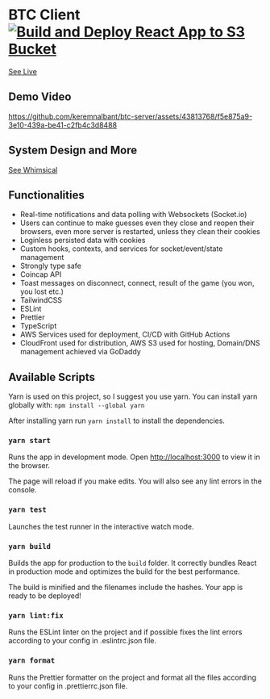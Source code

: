 # BTC Client [![Build and Deploy React App to S3 Bucket](https://github.com/keremnalbant/btc-client/actions/workflows/prod.yaml/badge.svg)](https://github.com/keremnalbant/btc-client/actions/workflows/prod.yaml)

[See Live](https://app.globalfuturepoland.com)

## Demo Video
https://github.com/keremnalbant/btc-server/assets/43813768/f5e875a9-3e10-439a-be41-c2fb4c3d8488

## System Design and More
[See Whimsical](https://whimsical.com/btc-system-design-MqAKNkaZWDkYBkHSjAyPv1)

## Functionalities
- Real-time notifications and data polling with Websockets (Socket.io)
- Users can continue to make guesses even they close and reopen their browsers, even more server is restarted, unless they clean their cookies
- Loginless persisted data with cookies
- Custom hooks, contexts, and services for socket/event/state management
- Strongly type safe
- Coincap API
- Toast messages on disconnect, connect, result of the game (you won, you lost etc.)
- TailwindCSS
- ESLint
- Prettier
- TypeScript
- AWS Services used for deployment, CI/CD with GitHub Actions
- CloudFront used for distribution, AWS S3 used for hosting, Domain/DNS management achieved via GoDaddy

## Available Scripts

Yarn is used on this project, so I suggest you use yarn.
You can install yarn globally with: `npm install --global yarn`

After installing yarn run `yarn install` to install the dependencies.

### `yarn start`

Runs the app in development mode.
Open [http://localhost:3000](http://localhost:3000) to view it in the browser.

The page will reload if you make edits.
You will also see any lint errors in the console.

### `yarn test`

Launches the test runner in the interactive watch mode.

### `yarn build`

Builds the app for production to the `build` folder.
It correctly bundles React in production mode and optimizes the build for the best performance.

The build is minified and the filenames include the hashes.
Your app is ready to be deployed!

### `yarn lint:fix`

Runs the ESLint linter on the project and if possible fixes the lint errors according to your config in .eslintrc.json file.

### `yarn format`

Runs the Prettier formatter on the project and format all the files according to your config in .prettierrc.json file.
